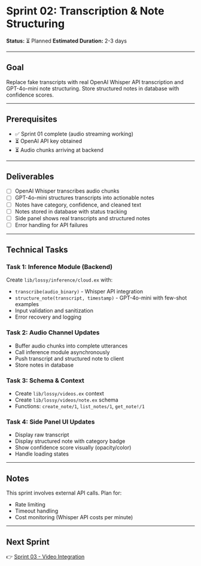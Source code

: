 # Sprint 02: Transcription & Note Structuring

**Status:** ⏳ Planned
**Estimated Duration:** 2-3 days

---

## Goal

Replace fake transcripts with real OpenAI Whisper API transcription and GPT-4o-mini note structuring. Store structured notes in database with confidence scores.

---

## Prerequisites

- ✅ Sprint 01 complete (audio streaming working)
- ⏳ OpenAI API key obtained
- ⏳ Audio chunks arriving at backend

---

## Deliverables

- [ ] OpenAI Whisper transcribes audio chunks
- [ ] GPT-4o-mini structures transcripts into actionable notes
- [ ] Notes have category, confidence, and cleaned text
- [ ] Notes stored in database with status tracking
- [ ] Side panel shows real transcripts and structured notes
- [ ] Error handling for API failures

---

## Technical Tasks

### Task 1: Inference Module (Backend)

Create `lib/lossy/inference/cloud.ex` with:
- `transcribe(audio_binary)` - Whisper API integration
- `structure_note(transcript, timestamp)` - GPT-4o-mini with few-shot examples
- Input validation and sanitization
- Error recovery and logging

### Task 2: Audio Channel Updates

- Buffer audio chunks into complete utterances
- Call inference module asynchronously
- Push transcript and structured note to client
- Store notes in database

### Task 3: Schema & Context

- Create `lib/lossy/videos.ex` context
- Create `lib/lossy/videos/note.ex` schema
- Functions: `create_note/1`, `list_notes/1`, `get_note!/1`

### Task 4: Side Panel UI Updates

- Display raw transcript
- Display structured note with category badge
- Show confidence score visually (opacity/color)
- Handle loading states

---

## Notes

This sprint involves external API calls. Plan for:
- Rate limiting
- Timeout handling
- Cost monitoring (Whisper API costs per minute)

---

## Next Sprint

👉 [Sprint 03 - Video Integration](./SPRINT_03_video_integration.md)
